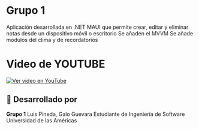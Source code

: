 ﻿# Grupo 1 
Aplicación desarrollada en .NET MAUI que permite crear, editar y eliminar notas desde un dispositivo móvil o escritorio
Se añaden el MVVM
Se añade modulos del clima y de recordatorios

# Video de YOUTUBE 
[![Ver video en YouTube](https://img.youtube.com/vi/H4SMeAjnLTc/0.jpg)](https://youtu.be/H4SMeAjnLTc)

## 👤 Desarrollado por

**Grupo 1**
Luis Pineda, Galo Guevara
Estudiante de Ingeniería de Software  
Universidad de las Américas